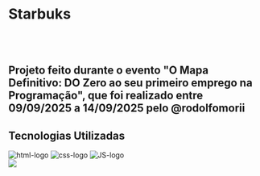 <h1>Starbuks</h1>
<br>
<br>
<h2>Projeto feito durante o evento "O Mapa Definitivo: DO Zero ao seu primeiro emprego na Programação", que foi realizado entre 09/09/2025 a 14/09/2025 pelo @rodolfomorii</h2>
<h2>Tecnologias Utilizadas</h2>

<img src="https://img.shields.io/badge/HTML5-E34F26?style=for-the-badge&logo=html5&logoColor=white" alt="html-logo" />
<img src="https://img.shields.io/badge/CSS3-1572B6?style=for-the-badge&logo=css3&logoColor=white" alt="css-logo" />
<img src="https://img.shields.io/badge/JavaScript-F7DF1E?style=for-the-badge&logo=javascript&logoColor=black" alt="JS-logo" />
<br>
<img src="https://github.com/cristianorrm-boop/Starbuks-Projeto-Evento-Programacao-do-Zero/blob/master/IMG/desktop.starbucks.jpg?raw=true" />









